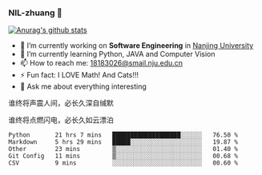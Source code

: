 ### NIL-zhuang 👋

<!--
**NIL-zhuang/NIL-zhuang** is a ✨ _special_ ✨ repository because its `README.md` (this file) appears on your GitHub profile.

Here are some ideas to get you started:

- 🔭 I’m currently working on ...
- 🌱 I’m currently learning ...
- 👯 I’m looking to collaborate on ...
- 🤔 I’m looking for help with ...
- 💬 Ask me about ...
- 📫 How to reach me: ...
- 😄 Pronouns: ...
- ⚡ Fun fact: ...
-->

[![Anurag's github stats](https://github-readme-stats.vercel.app/api?username=NIL-zhuang)](https://github.com/anuraghazra/github-readme-stats)

- 🔭 I’m currently working on **Software Engineering** in [Nanjing University](https://www.nju.edu.cn/)
- 🌱 I’m currently learning Python, JAVA and Computer Vision
- 📫 How to reach me: 18183026@smail.nju.edu.cn
- ⚡ Fun fact: I LOVE Math! And Cats!!!
- 💬 Ask me about everything interesting

谁终将声震人间，必长久深自缄默

谁终将点燃闪电，必长久如云漂泊

<!--START_SECTION:waka-->
```text
Python       21 hrs 7 mins   ███████████████████░░░░░░   76.50 % 
Markdown     5 hrs 29 mins   █████░░░░░░░░░░░░░░░░░░░░   19.87 % 
Other        23 mins         ▒░░░░░░░░░░░░░░░░░░░░░░░░   01.40 % 
Git Config   11 mins         ▒░░░░░░░░░░░░░░░░░░░░░░░░   00.68 % 
CSV          9 mins          ░░░░░░░░░░░░░░░░░░░░░░░░░   00.60 % 
```
<!--END_SECTION:waka-->
